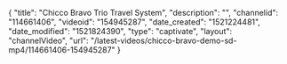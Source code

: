 {
    "title": "Chicco Bravo Trio Travel System",
    "description": "",
    "channelid": "114661406",
    "videoid": "154945287",
    "date_created": "1521224481",
    "date_modified": "1521824390",
    "type": "captivate",
    "layout": "channelVideo",
    "url": "\/latest-videos\/chicco-bravo-demo-sd-mp4\/114661406-154945287"
}